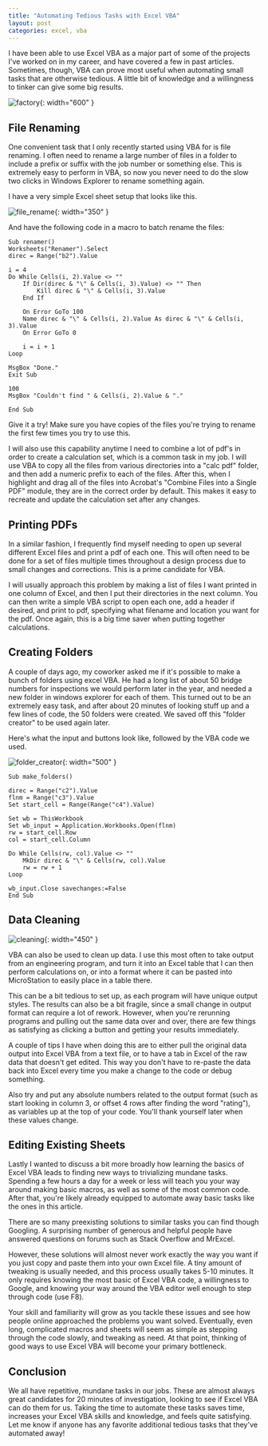 ```yaml
---
title: "Automating Tedious Tasks with Excel VBA"
layout: post
categories: excel, vba
---
```


I have been able to use Excel VBA as a major part of some of the projects I've worked on in my career, and have covered a few in past articles. Sometimes, though, VBA can prove most useful when automating small tasks that are otherwise tedious. A little bit of knowledge and a willingness to tinker can give some big results.



![factory](/testpreviewsite/assets/factory.jpg){: width="600" }

## File Renaming
One convenient task that I only recently started using VBA for is file renaming. I often need to rename a large number of files in a folder to include a prefix or suffix with the job number or something else. This is extremely easy to perform in VBA, so now you never need to do the slow two clicks in Windows Explorer to rename something again. 

I have a very simple Excel sheet setup that looks like this.

![file_rename](/testpreviewsite/assets/file_rename.jpg){: width="350" }

And have the following code in a macro to batch rename the files:
```
Sub renamer()
Worksheets("Renamer").Select
direc = Range("b2").Value

i = 4
Do While Cells(i, 2).Value <> ""
    If Dir(direc & "\" & Cells(i, 3).Value) <> "" Then
        Kill direc & "\" & Cells(i, 3).Value
    End If

    On Error GoTo 100
    Name direc & "\" & Cells(i, 2).Value As direc & "\" & Cells(i, 3).Value
    On Error GoTo 0

    i = i + 1
Loop

MsgBox "Done."
Exit Sub

100
MsgBox "Couldn't find " & Cells(i, 2).Value & "."

End Sub
```

Give it a try! Make sure you have copies of the files you're trying to rename the first few times you try to use this.

I will also use this capability anytime I need to combine a lot of pdf's in order to create a calculation set, which is a common task in my job. I will use VBA to copy all the files from various directories into a "calc pdf" folder, and then add a numeric prefix to each of the files. After this, when I highlight and drag all of the files into Acrobat's "Combine Files into a Single PDF" module, they are in the correct order by default. This makes it easy to recreate and update the calculation set after any changes.

## Printing PDFs
In a similar fashion, I frequently find myself needing to open up several different Excel files and print a pdf of each one. This will often need to be done for a set of files multiple times throughout a design process due to small changes and corrections. This is a prime candidate for VBA.

I will usually approach this problem by making a list of files I want printed in one column of Excel, and then I put their directories in the next column. You can then write a simple VBA script to open each one, add a header if desired, and print to pdf, specifying what filename and location you want for the pdf. Once again, this is a big time saver when putting together calculations.

## Creating Folders 
A couple of days ago, my coworker asked me if it's possible to make a bunch of folders using excel VBA. He had a long list of about 50 bridge numbers for inspections we would perform later in the year, and needed a new folder in windows explorer for each of them. This turned out to be an extremely easy task, and after about 20 minutes of looking stuff up and a few lines of code, the 50 folders were created. We saved off this "folder creator" to be used again later.

Here's what the input and buttons look like, followed by the VBA code we used.

![folder_creator](/testpreviewsite/assets/folder_creator.jpg){: width="500" }

```
Sub make_folders()

direc = Range("c2").Value
flnm = Range("c3").Value
Set start_cell = Range(Range("c4").Value)

Set wb = ThisWorkbook
Set wb_input = Application.Workbooks.Open(flnm)
rw = start_cell.Row
col = start_cell.Column

Do While Cells(rw, col).Value <> ""
    MkDir direc & "\" & Cells(rw, col).Value
    rw = rw + 1
Loop

wb_input.Close savechanges:=False
End Sub
```

## Data Cleaning

![cleaning](/testpreviewsite/assets/cleaning.jpg){: width="450" }

VBA can also be used to clean up data. I use this most often to take output from an engineering program, and turn it into an Excel table that I can then perform calculations on, or into a format where it can be pasted into MicroStation to easily place in a table there.

This can be a bit tedious to set up, as each program will have unique output styles. The results can also be a bit fragile, since a small change in output format can require a lot of rework. However, when you're rerunning programs and pulling out the same data over and over, there are few things as satisfying as clicking a button and getting your results immediately.

A couple of tips I have when doing this are to either pull the original data output into Excel VBA from a text file, or to have a tab in Excel of the raw data that doesn't get edited. This way you don't have to re-paste the data back into Excel every time you make a change to the code or debug something. 

Also try and put any absolute numbers related to the output format (such as start looking in column 3, or offset 4 rows after finding the word "rating"), as variables up at the top of your code. You'll thank yourself later when these values change. 

## Editing Existing Sheets
Lastly I wanted to discuss a bit more broadly how learning the basics of Excel VBA leads to finding new ways to trivializing mundane tasks. Spending a few hours a day for a week or less will teach you your way around making basic macros, as well as some of the most common code. After that, you're likely already equipped to automate away basic tasks like the ones in this article.

There are so many preexisting solutions to similar tasks you can find though Googling. A surprising number of generous and helpful people have answered questions on forums such as Stack Overflow and MrExcel. 

However, these solutions will almost never work exactly the way you want if you just copy and paste them into your own Excel file. A tiny amount of tweaking is usually needed, and this process usually takes 5-10 minutes. It only requires knowing the most basic of Excel VBA code, a willingness to Google, and knowing your way around the VBA editor well enough to step through code (use F8). 

Your skill and familiarity will grow as you tackle these issues and see how people online approached the problems you want solved. Eventually, even long, complicated macros and sheets will seem as simple as stepping through the code slowly, and tweaking as need. At that point, thinking of good ways to use Excel VBA will become your primary bottleneck. 

## Conclusion
We all have repetitive, mundane tasks in our jobs. These are almost always great candidates for 20 minutes of investigation, looking to see if Excel VBA can do them for us. Taking the time to automate these tasks saves time, increases your Excel VBA skills and knowledge, and feels quite satisfying. Let me know if anyone has any favorite additional tedious tasks that they've automated away!

